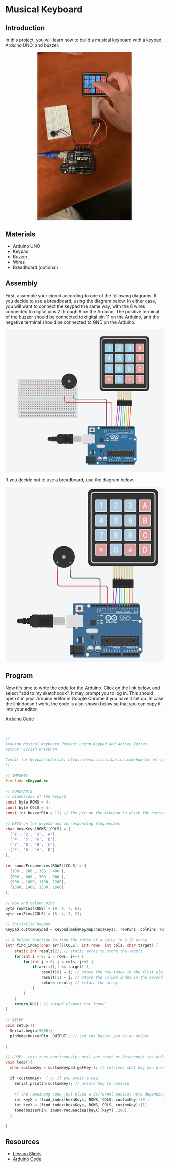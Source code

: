 # Musical Keyboard

## Introduction

In this project, you will learn how to build a musical keyboard with a keypad, Arduino UNO, and buzzer.

<div style="text-align:center">
    <img src="../media/musical-keyboard.gif" width="300">
</div>

## Materials
- Arduino UNO
- Keypad
- Buzzer
- Wires
- Breadboard (optional)

## Assembly 

First, assemble your circuit according to one of the following diagrams. If you decide to use a breadboard, using the diagram below. In either case, you will want to connect the keypad the same way, with the 8 wires connected to digital pins 2 through 9 on the Arduino. The positive terminal of the buzzer should be connected to digital pin 11 on the Arduino, and the negative terminal should be connected to GND on the Arduino.

<div style="text-align:center">
    <img src="../media/musical-keyboard-with-breadboard.png" width="600">
</div>

If you decide not to use a breadboard, use the diagram below.

<div style="text-align:center">
    <img src="../media/musical-keyboard-no-breadboard.png" width="600">
</div>

## Program

Now it's time to write the code for the Arduino. Click on the link below, and select "add to my sketchbook". It may prompt you to log in. This should open it in your Arduino editor in Google Chrome if you have it set up. In case the link doesn't work, the code is also shown below so that you can copy it into your editor.

[Arduino Code](https://create.arduino.cc/editor/girish_krishnan/47697fc1-6ce5-49dc-981f-0cb804dab432/preview)

<br>

```c
/*
Arduino Musical Keyboard Project using Keypad and Active Buzzer
Author: Girish Krishnan

Credit for Keypad tutorial: https://www.circuitbasics.com/how-to-set-up-a-keypad-on-an-arduino/
*/

// IMPORTS
#include <Keypad.h>

// CONSTANTS
// dimensions of the keypad
const byte ROWS = 4; 
const byte COLS = 4;
const int buzzerPin = 11; // the pin on the Arduino to which the buzzer is connected

// KEYS on the keypad and corresponding frequencies
char hexaKeys[ROWS][COLS] = {
  {'1', '2', '3', 'A'},
  {'4', '5', '6', 'B'},
  {'7', '8', '9', 'C'},
  {'*', '0', '#', 'D'}
};

int soundFrequencies[ROWS][COLS] = {
  {100 , 200 , 300 , 400 },
  {500 , 600 , 700 , 800 },
  {900 , 1000, 1100, 1200},
  {1300, 1400, 1500, 1600}
};

// Row and column pins
byte rowPins[ROWS] = {9, 8, 7, 6}; 
byte colPins[COLS] = {5, 4, 3, 2};

// Initialize keypad
Keypad customKeypad = Keypad(makeKeymap(hexaKeys), rowPins, colPins, ROWS, COLS); 

// A helper function to find the index of a value in a 2D array
int* find_index(char arr[][COLS], int rows, int cols, char target) {
    static int result[2]; // static array to store the result
    for(int i = 0; i < rows; i++) {
        for(int j = 0; j < cols; j++) {
            if(arr[i][j] == target) {
                result[0] = i; // store the row index in the first element
                result[1] = j; // store the column index in the second element
                return result; // return the array
            }
        }
    }
    return NULL; // target element not found
}

// SETUP
void setup(){
  Serial.begin(9600);
  pinMode(buzzerPin, OUTPUT); // set the buzzer pin as an output

}

// LOOP - this runs continuously until you reset or disconnect the Arduino
void loop(){
  char customKey = customKeypad.getKey(); // retrives what key you pressed
  
  if (customKey)  { // if you press a key...
    Serial.println(customKey); // prints key to console
    
    // the remaining code just plays a different musical note depending on what key you pressed
    int keyX = (find_index(hexaKeys, ROWS, COLS, customKey))[0];
    int keyY = (find_index(hexaKeys, ROWS, COLS, customKey))[1];
    tone(buzzerPin, soundFrequencies[keyX][keyY] ,200);
  }
  
}
```

## Resources

- [Lesson Slides](https://docs.google.com/presentation/d/1TzDSC_RqCrGYaZHp_YH6jb5m93wf2xdj994rfSMm1r4/edit?usp=sharing)
- [Arduino Code](https://create.arduino.cc/editor/girish_krishnan/47697fc1-6ce5-49dc-981f-0cb804dab432/preview)
